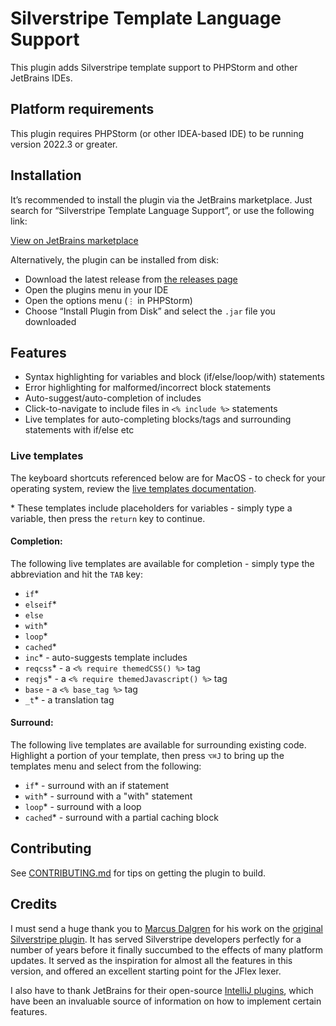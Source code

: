 # Silverstripe Template Language Support

This plugin adds Silverstripe template support to PHPStorm and other JetBrains IDEs.

## Platform requirements

This plugin requires PHPStorm (or other IDEA-based IDE) to be running version 2022.3 or greater.

## Installation

It’s recommended to install the plugin via the JetBrains marketplace. Just search for “Silverstripe Template Language Support”, or use the following link:

[View on JetBrains marketplace](https://plugins.jetbrains.com/plugin/17014-silverstripe-template-language-support)

Alternatively, the plugin can be installed from disk:

- Download the latest release from [the releases page](https://github.com/kinglozzer/idea-silverstripe-plugin/releases)
- Open the plugins menu in your IDE
- Open the options menu (`⋮` in PHPStorm)
- Choose “Install Plugin from Disk” and select the `.jar` file you downloaded

## Features

- Syntax highlighting for variables and block (if/else/loop/with) statements
- Error highlighting for malformed/incorrect block statements
- Auto-suggest/auto-completion of includes
- Click-to-navigate to include files in `<% include %>` statements
- Live templates for auto-completing blocks/tags and surrounding statements with  if/else etc

### Live templates

The keyboard shortcuts referenced below are for MacOS - to check for your operating system, review the [live templates documentation](https://www.jetbrains.com/help/idea/using-live-templates.html).

\* These templates include placeholders for variables - simply type a variable, then press the `return` key to continue.

#### Completion:

The following live templates are available for completion - simply type the abbreviation and hit the `TAB` key:

- `if`*
- `elseif`*
- `else`
- `with`*
- `loop`*
- `cached`*
- `inc`* - auto-suggests template includes
- `reqcss`* - a `<% require themedCSS() %>` tag
- `reqjs`* - a `<% require themedJavascript() %>` tag
- `base` - a `<% base_tag %>` tag
- `_t`* - a translation tag

#### Surround:

The following live templates are available for surrounding existing code. Highlight a portion of your template, then press `⌥⌘J` to bring up the templates menu and select from the following:

- `if`* - surround with an if statement
- `with`* - surround with a "with" statement
- `loop`* - surround with a loop
- `cached`* - surround with a partial caching block

## Contributing

See [CONTRIBUTING.md](CONTRIBUTING.md) for tips on getting the plugin to build.

## Credits

I must send a huge thank you to [Marcus Dalgren](https://github.com/MarcusDalgren) for his work on the
[original Silverstripe plugin](https://github.com/raket/idea-silverstripe). It has served Silverstripe developers
perfectly for a number of years before it finally succumbed to the effects of many platform updates. It served as the
inspiration for almost all the features in this version, and offered an excellent starting point for the JFlex lexer.

I also have to thank JetBrains for their open-source [IntelliJ plugins](https://github.com/JetBrains/intellij-plugins),
which have been an invaluable source of information on how to implement certain features.
